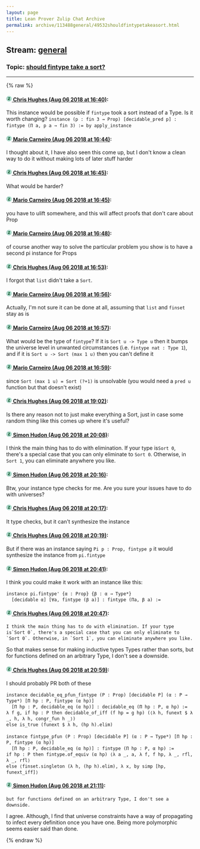 ```yaml
---
layout: page
title: Lean Prover Zulip Chat Archive 
permalink: archive/113488general/49532shouldfintypetakeasort.html
---
```


## Stream: [general](index.html)
### Topic: [should fintype take a sort?](49532shouldfintypetakeasort.html)

---


{% raw %}
#### [![Click to go to Zulip](../../assets/img/zulip2.png) Chris Hughes (Aug 06 2018 at 16:40)](https://leanprover.zulipchat.com/#narrow/stream/113488-general/topic/should%20fintype%20take%20a%20sort%3F/near/130982613):
This instance would be possible if `fintype` took a sort instead of a Type. Is it worth changing?
`instance (p : fin 3 → Prop) [decidable_pred p] : fintype (Π a, p a → fin 3) := by apply_instance`

#### [![Click to go to Zulip](../../assets/img/zulip2.png) Mario Carneiro (Aug 06 2018 at 16:44)](https://leanprover.zulipchat.com/#narrow/stream/113488-general/topic/should%20fintype%20take%20a%20sort%3F/near/130982981):
I thought about it, I have also seen this come up, but I don't know a clean way to do it without making lots of later stuff harder

#### [![Click to go to Zulip](../../assets/img/zulip2.png) Chris Hughes (Aug 06 2018 at 16:45)](https://leanprover.zulipchat.com/#narrow/stream/113488-general/topic/should%20fintype%20take%20a%20sort%3F/near/130983001):
What would be harder?

#### [![Click to go to Zulip](../../assets/img/zulip2.png) Mario Carneiro (Aug 06 2018 at 16:45)](https://leanprover.zulipchat.com/#narrow/stream/113488-general/topic/should%20fintype%20take%20a%20sort%3F/near/130983027):
you have to ulift somewhere, and this will affect proofs that don't care about Prop

#### [![Click to go to Zulip](../../assets/img/zulip2.png) Mario Carneiro (Aug 06 2018 at 16:48)](https://leanprover.zulipchat.com/#narrow/stream/113488-general/topic/should%20fintype%20take%20a%20sort%3F/near/130983244):
of course another way to solve the particular problem you show is to have a second pi instance for Props

#### [![Click to go to Zulip](../../assets/img/zulip2.png) Chris Hughes (Aug 06 2018 at 16:53)](https://leanprover.zulipchat.com/#narrow/stream/113488-general/topic/should%20fintype%20take%20a%20sort%3F/near/130983543):
I forgot that `list` didn't take a `Sort`.

#### [![Click to go to Zulip](../../assets/img/zulip2.png) Mario Carneiro (Aug 06 2018 at 16:56)](https://leanprover.zulipchat.com/#narrow/stream/113488-general/topic/should%20fintype%20take%20a%20sort%3F/near/130983761):
Actually, I'm not sure it can be done at all, assuming that `list` and `finset` stay as is

#### [![Click to go to Zulip](../../assets/img/zulip2.png) Mario Carneiro (Aug 06 2018 at 16:57)](https://leanprover.zulipchat.com/#narrow/stream/113488-general/topic/should%20fintype%20take%20a%20sort%3F/near/130983876):
What would be the type of `fintype`? If it is `Sort u -> Type u` then it bumps the universe level in unwanted circumstances (i.e. `fintype nat : Type 1`), and if it is `Sort u -> Sort (max 1 u)` then you can't define it

#### [![Click to go to Zulip](../../assets/img/zulip2.png) Mario Carneiro (Aug 06 2018 at 16:59)](https://leanprover.zulipchat.com/#narrow/stream/113488-general/topic/should%20fintype%20take%20a%20sort%3F/near/130984035):
since `Sort (max 1 u) = Sort (?+1)` is unsolvable (you would need a `pred u` function but that doesn't exist)

#### [![Click to go to Zulip](../../assets/img/zulip2.png) Chris Hughes (Aug 06 2018 at 19:02)](https://leanprover.zulipchat.com/#narrow/stream/113488-general/topic/should%20fintype%20take%20a%20sort%3F/near/130990940):
Is there any reason not to just make everything a Sort, just in case some random thing like this comes up where it's useful?

#### [![Click to go to Zulip](../../assets/img/zulip2.png) Simon Hudon (Aug 06 2018 at 20:08)](https://leanprover.zulipchat.com/#narrow/stream/113488-general/topic/should%20fintype%20take%20a%20sort%3F/near/130994870):
I think the main thing has to do with elimination. If your type is`Sort 0`, there's a special case that you can only eliminate to `Sort 0`. Otherwise, in `Sort 1`, you can eliminate anywhere you like.

#### [![Click to go to Zulip](../../assets/img/zulip2.png) Simon Hudon (Aug 06 2018 at 20:16)](https://leanprover.zulipchat.com/#narrow/stream/113488-general/topic/should%20fintype%20take%20a%20sort%3F/near/130995291):
Btw, your instance type checks for me. Are you sure your issues have to do with universes?

#### [![Click to go to Zulip](../../assets/img/zulip2.png) Chris Hughes (Aug 06 2018 at 20:17)](https://leanprover.zulipchat.com/#narrow/stream/113488-general/topic/should%20fintype%20take%20a%20sort%3F/near/130995344):
It type checks, but it can't synthesize the instance

#### [![Click to go to Zulip](../../assets/img/zulip2.png) Chris Hughes (Aug 06 2018 at 20:19)](https://leanprover.zulipchat.com/#narrow/stream/113488-general/topic/should%20fintype%20take%20a%20sort%3F/near/130995413):
But if there was an instance saying `Pi p : Prop, fintype p` it would synthesize the instance from `pi.fintype`

#### [![Click to go to Zulip](../../assets/img/zulip2.png) Simon Hudon (Aug 06 2018 at 20:41)](https://leanprover.zulipchat.com/#narrow/stream/113488-general/topic/should%20fintype%20take%20a%20sort%3F/near/130996568):
I think you could make it work with an instance like this:

```lean
instance pi.fintype' {α : Prop} {β : α → Type*}
  [decidable α] [∀a, fintype (β a)] : fintype (Πa, β a) :=
```

#### [![Click to go to Zulip](../../assets/img/zulip2.png) Chris Hughes (Aug 06 2018 at 20:47)](https://leanprover.zulipchat.com/#narrow/stream/113488-general/topic/should%20fintype%20take%20a%20sort%3F/near/130996873):
```quote
I think the main thing has to do with elimination. If your type is`Sort 0`, there's a special case that you can only eliminate to `Sort 0`. Otherwise, in `Sort 1`, you can eliminate anywhere you like.
```
So that makes sense for making inductive types Types rather than sorts, but for functions defined on an arbitrary Type, I don't see a downside.

#### [![Click to go to Zulip](../../assets/img/zulip2.png) Chris Hughes (Aug 06 2018 at 20:59)](https://leanprover.zulipchat.com/#narrow/stream/113488-general/topic/should%20fintype%20take%20a%20sort%3F/near/130997539):
I should probably PR both of these
```lean
instance decidable_eq_pfun_fintype (P : Prop) [decidable P] (α : P → Type*) [Π hp : P, fintype (α hp)] 
  [Π hp : P, decidable_eq (α hp)] : decidable_eq (Π hp : P, α hp) :=
λ f g, if hp : P then decidable_of_iff (f hp = g hp) (⟨λ h, funext $ λ _, h, λ h, congr_fun h _⟩)
else is_true (funext $ λ h, (hp h).elim)

instance fintype_pfun (P : Prop) [decidable P] (α : P → Type*) [Π hp : P, fintype (α hp)] 
  [Π hp : P, decidable_eq (α hp)] : fintype (Π hp : P, α hp) :=
if hp : P then fintype.of_equiv (α hp) ⟨λ a _, a, λ f, f hp, λ _, rfl, λ _, rfl⟩
else ⟨finset.singleton (λ h, (hp h).elim), λ x, by simp [hp, funext_iff]⟩

```

#### [![Click to go to Zulip](../../assets/img/zulip2.png) Simon Hudon (Aug 06 2018 at 21:11)](https://leanprover.zulipchat.com/#narrow/stream/113488-general/topic/should%20fintype%20take%20a%20sort%3F/near/130998223):
```quote
but for functions defined on an arbitrary Type, I don't see a downside.
```

I agree. Although, I find that universe constraints have a way of propagating to infect every definition once you have one. Being more polymorphic seems easier said than done.


{% endraw %}
